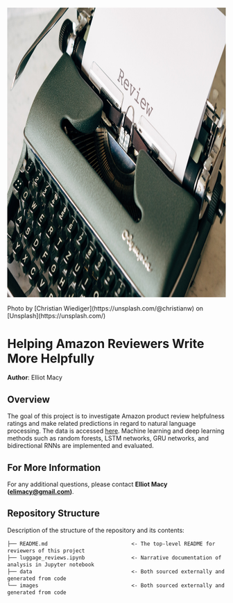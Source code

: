 <p>
<img src="images/markus-winkler--fRAIQHKcc0-unsplash.jpg" width="999.75" height="666.5">
</p>
Photo by [Christian Wiediger](https://unsplash.com/@christianw) on [Unsplash](https://unsplash.com/)



# Helping Amazon Reviewers Write More Helpfully

**Author**: Elliot Macy

## Overview
The goal of this project is to investigate Amazon product review helpfulness ratings and make related predictions in regard to natural language processing. The data is accessed [here](https://s3.amazonaws.com/amazon-reviews-pds/tsv/index.txt). Machine learning and deep learning methods such as random forests, LSTM networks, GRU networks, and bidirectional RNNs are implemented and evaluated.

## For More Information
For any additional questions, please contact **Elliot Macy (elimacy@gmail.com)**.

## Repository Structure

Description of the structure of the repository and its contents:

```
├── README.md                           <- The top-level README for reviewers of this project
├── luggage_reviews.ipynb               <- Narrative documentation of analysis in Jupyter notebook
├── data                                <- Both sourced externally and generated from code
└── images                              <- Both sourced externally and generated from code

```

